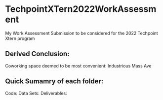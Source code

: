 # TechpointXTern2022WorkAssessment
My Work Assessment Submission to be considered for the 2022 Techpoint Xtern program

## Derived Conclusion:

Coworking space deemed to be most convenient: Industrious Mass Ave

## Quick Sumamry of each folder:

  Code:
  Data Sets:
  Deliverables:
